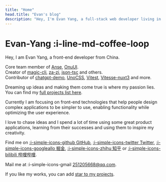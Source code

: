 ```yaml
---
title: "Home"
head.title: "Evan's blog"
description: "Hey, I'm Evan Yang, a full-stack web developer living in China. I'm passionate about building open-source packages in the Vue, Nuxt and Vite ecosystems."
---
```


# Evan-Yang :i-line-md-coffee-loop

Hey, I am Evan Yang, a front-end developer from China.

Core team member of [Anse](https://github.com/anse-app), [OnuUI](https://github.com/onu-ui/onu-ui).<br>
Creator of [magic-cli](https://github.com/vbs-plus/magic-cli), [za-zi](https://github.com/vbs-plus/zi),  [json-tsc](https://github.com/vbs-plus/json-tsc) and others.<br>
Contributor of [chatgpt-demo](https://github.com/ddiu8081/chatgpt-demo), [UnoCSS](https://github.com/unocss/unocss), [Vitest](https://github.com/vitest-dev/vitest), [Vitesse-nuxt3](https://github.com/antfu/vitesse-nuxt3) and more.
 
Dreaming up ideas and making them come true is where my passion lies. You can find my [full projects list here](/projects). 

Currently I am focusing on front-end technologies that help people design complex applications to be simpler to use, enabling functionality while optimizing the user experience.

I love to chase ideas and I spend a lot of time using some great product applications, learning from their successes and using them to inspire my creativity.

Find me on [:i-simple-icons-github GitHub](https://github.com/yzh990918), [:i-simple-icons-twitter Twitter](https://twitter.com/zhihaoy18640576), [:i-simple-icons-googleallo 掘金](https://juejin.cn/user/1855631359227079), [:i-simple-icons-zhihu 知乎](https://www.zhihu.com/people/nu-li-zhong-de-yang-xian-sheng-85) or [:i-simple-icons-bilibili 哔哩哔哩](https://b23.tv/wq3YwlB).

Mail me at :i-simple-icons-gmail 251205668@qq.com.

If you like my works, you can add [star to my projects](https://github.com/yzh990918?tab=repositories).
